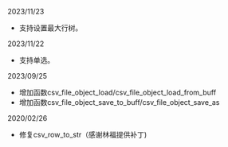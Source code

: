 2023/11/23
  * 支持设置最大行树。

2023/11/22
  * 支持单选。

2023/09/25
  * 增加函数csv\_file\_object\_load/csv\_file\_object\_load\_from\_buff
  * 增加函数csv\_file\_object\_save\_to\_buff/csv\_file\_object\_save\_as

2020/02/26
 * 修复csv\_row\_to\_str（感谢林福提供补丁)

